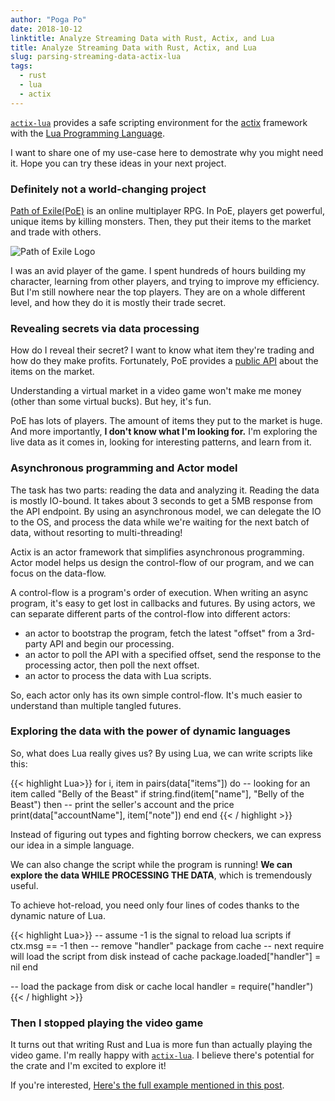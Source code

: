 ```yaml
---
author: "Poga Po"
date: 2018-10-12
linktitle: Analyze Streaming Data with Rust, Actix, and Lua
title: Analyze Streaming Data with Rust, Actix, and Lua
slug: parsing-streaming-data-actix-lua
tags:
  - rust
  - lua
  - actix
---
```


[`actix-lua`](https://github.com/poga/actix-lua) provides a safe scripting environment for the [actix](http://actix.rs) framework with the [Lua Programming Language](http://lua.org).

I want to share one of my use-case here to demostrate why you might need it. Hope you can try these ideas in your next project.

### Definitely not a world-changing project

[Path of Exile(PoE)](https://pathofexile.com) is an online multiplayer RPG. In PoE, players get powerful, unique items by killing monsters. Then, they put their items to the market and trade with others.

![Path of Exile Logo](/poe-logo.jpeg)

I was an avid player of the game. I spent hundreds of hours building my character, learning from other players, and trying to improve my efficiency. But I'm still nowhere near the top players. They are on a whole different level, and how they do it is mostly their trade secret.

### Revealing secrets via data processing

How do I reveal their secret? I want to know what item they're trading and how do they make profits. Fortunately, PoE provides a [public API](https://pathofexile.gamepedia.com/Public_stash_tab_API) about the items on the market.

Understanding a virtual market in a video game won't make me money (other than some virtual bucks). But hey, it's fun.

PoE has lots of players. The amount of items they put to the market is huge. And more importantly, **I don't know what I'm looking for.** I'm exploring the live data as it comes in, looking for interesting patterns, and learn from it.

### Asynchronous programming and Actor model

The task has two parts: reading the data and analyzing it. Reading the data is mostly IO-bound. It takes about 3 seconds to get a 5MB response from the API endpoint. By using an asynchronous model, we can delegate the IO to the OS, and process the data while we're waiting for the next batch of data, without resorting to multi-threading!

Actix is an actor framework that simplifies asynchronous programming. Actor model helps us design the control-flow of our program, and we can focus on the data-flow.

A control-flow is a program's order of execution. When writing an async program, it's easy to get lost in callbacks and futures. By using actors, we can separate different parts of the control-flow into different actors:

* an actor to bootstrap the program, fetch the latest "offset" from a 3rd-party API and begin our processing.
* an actor to poll the API with a specified offset, send the response to the processing actor, then poll the next offset.
* an actor to process the data with Lua scripts.

So, each actor only has its own simple control-flow. It's much easier to understand than multiple tangled futures.

### Exploring the data with the power of dynamic languages

So, what does Lua really gives us? By using Lua, we can write scripts like this:

{{< highlight Lua>}}
for i, item in pairs(data["items"]) do
    -- looking for an item called "Belly of the Beast"
    if string.find(item["name"], "Belly of the Beast") then
        -- print the seller's account and the price
        print(data["accountName"], item["note"])
    end
end
{{< / highlight >}}

Instead of figuring out types and fighting borrow checkers, we can express our idea in a simple language.

We can also change the script while the program is running! **We can explore the data WHILE PROCESSING THE DATA**, which is tremendously useful.

To achieve hot-reload, you need only four lines of codes thanks to the dynamic nature of Lua.

{{< highlight Lua>}}
-- assume -1 is the signal to reload lua scripts
if ctx.msg == -1 then
  -- remove "handler" package from cache
  -- next require will load the script from disk instead of cache
  package.loaded["handler"] = nil
end

-- load the package from disk or cache
local handler = require("handler")
{{< / highlight >}}

### Then I stopped playing the video game

It turns out that writing Rust and Lua is more fun than actually playing the video game. I'm really happy with [`actix-lua`](https://github.com/poga/actix-lua). I believe there's potential for the crate and I'm excited to explore it!

If you're interested, [Here's the full example mentioned in this post](https://github.com/poga/streaming-data-parsing-with-actix-lua).
